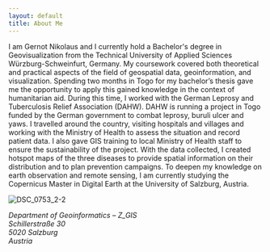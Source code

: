 ```yaml
---
layout: default
title: About Me
---
```


I am Gernot Nikolaus and I currently hold a Bachelor's degree in Geovisualization from the Technical University of Applied Sciences Würzburg-Schweinfurt, Germany. My coursework covered both theoretical and practical aspects of the field of geospatial data, geoinformation, and visualization. Spending two months in Togo for my bachelor’s thesis gave me the opportunity to apply this gained knowledge in the context of humanitarian aid. During this time, I worked with the German Leprosy and Tuberculosis Relief Association (DAHW). DAHW is running a project in Togo funded by the German government to combat leprosy, buruli ulcer and yaws. I travelled around the country, visiting hospitals and villages and working with the Ministry of Health to assess the situation and record patient data. I also gave GIS training to local Ministry of Health staff to ensure the sustainability of the project. With the data collected, I created hotspot maps of the three diseases to provide spatial information on their distribution and to plan prevention campaigns. To deepen my knowledge on earth observation and remote sensing, I am currently studying the Copernicus Master in Digital Earth at the University of Salzburg, Austria.

![DSC_0753_2-2](https://github.com/gernotnikolaus/gernotnikolaus.github.io/assets/148253460/618e6d17-e809-4b97-93cb-ae8735580211)



*Department of Geoinformatics – Z_GIS*  
*Schillerstraße 30*  
*5020 Salzburg*  
*Austria*  
